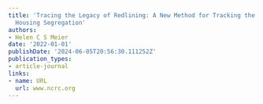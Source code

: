 ```yaml
---
title: 'Tracing the Legacy of Redlining: A New Method for Tracking the Origins of
  Housing Segregation'
authors:
- Helen C S Meier
date: '2022-01-01'
publishDate: '2024-06-05T20:56:30.111252Z'
publication_types:
- article-journal
links:
- name: URL
  url: www.ncrc.org
---
```

